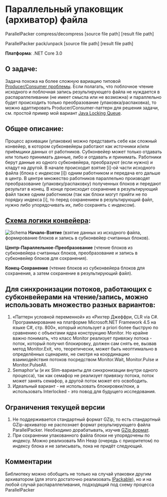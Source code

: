 ﻿# Параллельный упаковщик (архиватор) файла

ParallelPacker compress/decompress [source file path] [result file path]

ParallelPacker pack/unpack [source file path] [result file path]

**Платформа**: .NET Core 3.0

## О задаче:
Задача похожа на более сложную вариацию типовой [Producer/Consumer проблемы](https://en.wikipedia.org/wiki/Producer%E2%80%93consumer_problem). 
Если полагать, что поблочное чтение исходного и поблочная запись результирующего файла не нуждается в распараллеливании (не имеет смысла или не возможна) и параллельно будет происходить только преобразование (упаковка/распаковка), то можно адаптировать Producer/Consumer-паттерн для решения задачи, см. простой пример мой вариант [Java Locking Queue](https://github.com/pp-chain/jalgo/blob/master/src/com/jalgo/concurrency/LockingQueue.java).

## Общее описание:
Процесс архивации (упаковки) можно представить себе как сложный конвейер, в котором субконвейеры работают как источники и/или приёмщики данных от работников. Субконвейер может только отдавать или только принимать данные, либо и отдавать и принимать. Работники берут данные из одного субконвейера, преобразуют (если нужно) и кладут на другой.
В начале происходит взятие [i]-ой части исходного файла (блока с индексом [i]) одним работником и передача его дальше в центр. В центре множество работников параллельно производят преобразование (упаковку/распаковку) полученных блоков и передают результат в конец. В конце происходит сохранение в результирующий файл также одним работником (так как блоки могут прийти не по порядку индекса [i], то перед сохранением в результирующий файл, нужно либо упорядочивать их, либо сохранять с индексом).

## [Схема логики конвейера](https://drive.google.com/file/d/1Xa7sadd9VgMqtw_lsrOT5gLG-f-csY6S/view):
![Schema](https://github.com/pp-chain/ParallelPacker/blob/master/ParallelPackerSchema.png "Общая схема")
**Начало-Взятие** (взятие данных из исходного файла, формирование блоков и запись в субконвейер считанных блоков).

**Центр-Параллельное-Преобразование** (чтение блоков из субконвейера считанных блоков, преобразование и запись в субконвейер блоков для сохранения).

**Конец-Сохранение** (чтение блоков из субконвейера блоков для сохранения, а затем сохранение в результирующий файл).

## Для синхронизации потоков, работающих с субконвейерами на чтение/запись, можно использовать множество разных вариантов:
1) «Паттерн условной переменной» из «Рихтер Джеффри, CLR via C#. Программирование на платформе Microsoft.NET Framework 4.5 на языке C#, стр. 800», который использует a priori более быструю по сравнению с объектами ядра конструкцию Monitor. Но крайне важно понимать, что класс Monitor реализует привязку потока - поток, который получил блокировку, должен сам снять ее, вызвав метод Monitor.Exit, что, теоретически, может быть неоптимально в определённых сценариях, не смотря на координацию взаимодействия потоков посредством Monitor.Wait, Monitor.Pulse и Monitor.PulseAll.
2) Semaphor’ы (и их Slim-варианты для синхронизации внутри одного процесса), так как семафор не реализует привязку потока, поток может занять семафор, а другой поток может его освободить.
3) Идеальный вариант - не использовать блокировки/локи, а использовать Interlocked - это повод для будущего исследования.

## Ограничения текущей версии 
1) Не поддерживается стандартный формат GZip, то есть стандартный GZip-архиватор не распознает формат результирующего файла ParallelPacker. Необходимо дорабатывать, изучив [GZip формат](http://www.zlib.org/rfc-gzip.html).
2) При сохранении упакованного файла блоки не упорядочены по индексу. Можно реализовать Min Heap (очередь с приоритетом) по индексу блока и не записывать, пока не придёт следующий.

## Комментарии
Библиотеку можно обобщить не только на случай упаковки другим архиватором (для этого достаточно реализовать [IPackable](https://github.com/pp-chain/ParallelPacker/blob/master/ParallelPacker/PackerEngines/IPackable.cs)), но и на любой случай распараллеливания, подходящий под схему процесса ParallelPacker